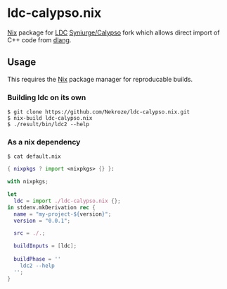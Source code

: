 # ldc-calypso.nix

[Nix][1] package for [LDC][2] [Syniurge/Calypso][3] fork which allows direct import of C++ code from [dlang][4].

## Usage

This requires the [Nix][1] package manager for reproducable builds.

### Building ldc on its own

```shell
$ git clone https://github.com/Nekroze/ldc-calypso.nix.git
$ nix-build ldc-calypso.nix
$ ./result/bin/ldc2 --help
```

### As a nix dependency

```shell
$ cat default.nix
```
```nix
{ nixpkgs ? import <nixpkgs> {} }:

with nixpkgs;

let
  ldc = import ./ldc-calypso.nix {};
in stdenv.mkDerivation rec {
  name = "my-project-${version}";
  version = "0.0.1";

  src = ./.;

  buildInputs = [ldc];
  
  buildPhase = ''
    ldc2 --help
  '';
}
```
[1]: https://www.nixos.org/nix/
[2]: https://github.com/ldc-developers
[3]: https://github.com/Syniurge/Calypso
[4]: https://dlang.org/
